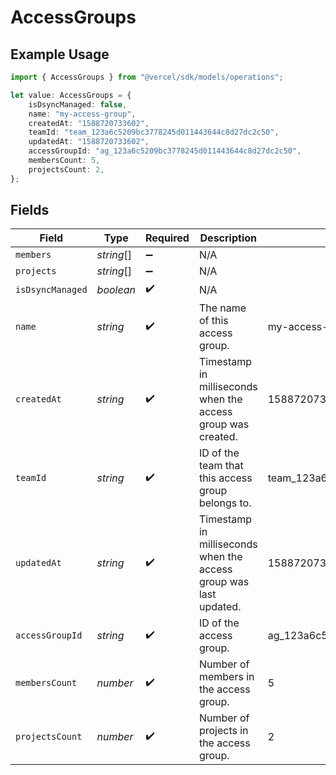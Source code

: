 # AccessGroups

## Example Usage

```typescript
import { AccessGroups } from "@vercel/sdk/models/operations";

let value: AccessGroups = {
    isDsyncManaged: false,
    name: "my-access-group",
    createdAt: "1588720733602",
    teamId: "team_123a6c5209bc3778245d011443644c8d27dc2c50",
    updatedAt: "1588720733602",
    accessGroupId: "ag_123a6c5209bc3778245d011443644c8d27dc2c50",
    membersCount: 5,
    projectsCount: 2,
};
```

## Fields

| Field                                                             | Type                                                              | Required                                                          | Description                                                       | Example                                                           |
| ----------------------------------------------------------------- | ----------------------------------------------------------------- | ----------------------------------------------------------------- | ----------------------------------------------------------------- | ----------------------------------------------------------------- |
| `members`                                                         | *string*[]                                                        | :heavy_minus_sign:                                                | N/A                                                               |                                                                   |
| `projects`                                                        | *string*[]                                                        | :heavy_minus_sign:                                                | N/A                                                               |                                                                   |
| `isDsyncManaged`                                                  | *boolean*                                                         | :heavy_check_mark:                                                | N/A                                                               |                                                                   |
| `name`                                                            | *string*                                                          | :heavy_check_mark:                                                | The name of this access group.                                    | my-access-group                                                   |
| `createdAt`                                                       | *string*                                                          | :heavy_check_mark:                                                | Timestamp in milliseconds when the access group was created.      | 1588720733602                                                     |
| `teamId`                                                          | *string*                                                          | :heavy_check_mark:                                                | ID of the team that this access group belongs to.                 | team_123a6c5209bc3778245d011443644c8d27dc2c50                     |
| `updatedAt`                                                       | *string*                                                          | :heavy_check_mark:                                                | Timestamp in milliseconds when the access group was last updated. | 1588720733602                                                     |
| `accessGroupId`                                                   | *string*                                                          | :heavy_check_mark:                                                | ID of the access group.                                           | ag_123a6c5209bc3778245d011443644c8d27dc2c50                       |
| `membersCount`                                                    | *number*                                                          | :heavy_check_mark:                                                | Number of members in the access group.                            | 5                                                                 |
| `projectsCount`                                                   | *number*                                                          | :heavy_check_mark:                                                | Number of projects in the access group.                           | 2                                                                 |